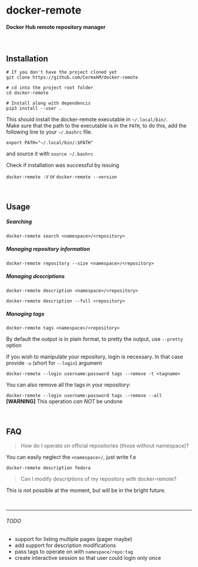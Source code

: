 # docker-remote

#### Docker Hub remote repository manager

<br>

Installation
------------

```
# If you don't have the project cloned yet
git clone https://github.com/CermakM/docker-remote

# cd into the project root folder
cd docker-remote

# Install along with dependencis
pip3 install --user .
```

This should install the docker-remote executable in `~/.local/bin/`. <br>
Make sure that the path to the executable is in the `PATH`, to do this,
add the following line to your `~/.bashrc` file.

`export PATH="~/.local/bin/:$PATH"`

and source it with `source ~/.bashrc`

Check if installation was successful by issuing

`docker-remote -V` or `docker-remote --version`

<br>

Usage
----------


##### Searching

`docker-remote search <namespace>/<repository>`


##### Managing repository information

`docker-remote repository --size <namespace>/<repository>`


##### Managing descriptions

`docker-remote description <namespace>/<repository>`

`docker-remote description --full <repository>`

##### Managing tags

`docker-remote tags <namespace>/<repository>`

By default the output is in plain format, to pretty the output, use
`--pretty` option

If you wish to manipulate your repository, login is necessary.
In that case provide `-u` (short for `--login`) argument

`docker-remote --login username:password tags --remove -t <tagname>`

You can also remove all the tags in your repository:

`docker-remote --login username:password tags --remove --all`\
**[WARNING]** This operation *can NOT* be undone<br>

<br>

FAQ 
---
> How do I operate on official repositories (those without namespace)?

You can easily neglect the `<namespace>/`, just write f.e<br>

`docker-remote description fedora`

> Can I modify descriptions of my repository with docker-remote?

This is not possible at the moment, but will be in the bright future.

<br>

***

###### TODO 

- support for listing multiple pages (pager maybe)
- add support for description modifications
- pass tags to operate on with `namespace/repo:tag`
- create interactive session so that user could login only once
